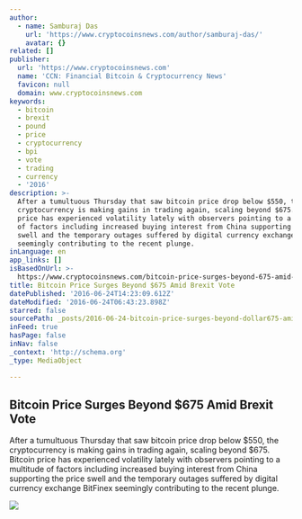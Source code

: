 ```yaml
---
author:
  - name: Samburaj Das
    url: 'https://www.cryptocoinsnews.com/author/samburaj-das/'
    avatar: {}
related: []
publisher:
  url: 'https://www.cryptocoinsnews.com'
  name: 'CCN: Financial Bitcoin & Cryptocurrency News'
  favicon: null
  domain: www.cryptocoinsnews.com
keywords:
  - bitcoin
  - brexit
  - pound
  - price
  - cryptocurrency
  - bpi
  - vote
  - trading
  - currency
  - '2016'
description: >-
  After a tumultuous Thursday that saw bitcoin price drop below $550, the
  cryptocurrency is making gains in trading again, scaling beyond $675. Bitcoin
  price has experienced volatility lately with observers pointing to a multitude
  of factors including increased buying interest from China supporting the price
  swell and the temporary outages suffered by digital currency exchange BitFinex
  seemingly contributing to the recent plunge.
inLanguage: en
app_links: []
isBasedOnUrl: >-
  https://www.cryptocoinsnews.com/bitcoin-price-surges-beyond-675-amid-brexit-vote/
title: Bitcoin Price Surges Beyond $675 Amid Brexit Vote
datePublished: '2016-06-24T14:23:09.612Z'
dateModified: '2016-06-24T06:43:23.898Z'
starred: false
sourcePath: _posts/2016-06-24-bitcoin-price-surges-beyond-dollar675-amid-brexit-vote.md
inFeed: true
hasPage: false
inNav: false
_context: 'http://schema.org'
_type: MediaObject

---
```

<article style=""><h1>Bitcoin Price Surges Beyond $675 Amid Brexit Vote</h1><p>After a tumultuous Thursday that saw bitcoin price drop below $550, the cryptocurrency is making gains in trading again, scaling beyond $675. Bitcoin price has experienced volatility lately with observers pointing to a multitude of factors including increased buying interest from China supporting the price swell and the temporary outages suffered by digital currency exchange BitFinex seemingly contributing to the recent plunge.</p><img src="https://www.cryptocoinsnews.com/wp-content/uploads/2016/06/BPI-Bitstamp-24062016-676.51-1024x574.jpg" /></article>